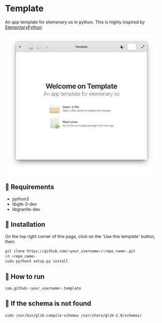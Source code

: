 # Template

An app template for elemenary os in python. 
This is highly inspired by [ElementaryPython](https://github.com/mirkobrombin/ElementaryPython).

![Screenshot](https://github.com/malothebault/Template/blob/main/data/assets/screenshot.png)

## 🔧 Requirements
- python3
- libgtk-3-dev
- libgranite-dev 

## 🔧 Installation
On the top right corner of this page, click on the 'Use this template' button, then:
```bash
git clone https://github.com/<your_username>/<repo_name>.git
cd <repo_name>
sudo python3 setup.py install
```

## 🔧 How to run
```bash
com.github.<your_username>.template
```

## 🔧 If the schema is not found
```bash
sudo /usr/bin/glib-compile-schemas /usr/share/glib-2.0/schemas/
```
